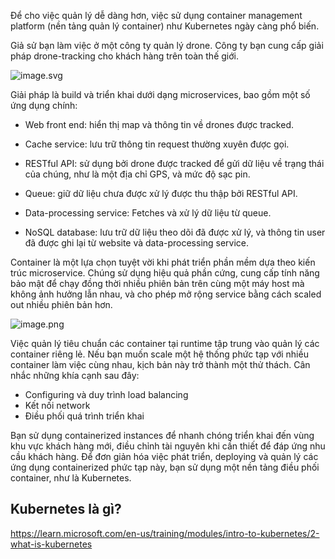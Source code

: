 Để cho việc quản lý dễ dàng hơn, việc sử dụng container management platform (nền tảng quản lý container) như Kubernetes ngày càng phổ biến.

Giả sử bạn làm việc ở một công ty quản lý drone. Công ty bạn cung cấp giải pháp drone-tracking cho khách hàng trên toàn thế giới. 

![image.svg](https://learn.microsoft.com/en-us/training/modules/intro-to-kubernetes/media/1-drone-solution-arch.svg)

Giải pháp là build và triển khai dưới dạng microservices, bao gồm một số ứng dụng chính:

* Web front end: hiển thị map và thông tin về drones được tracked.

* Cache service: lưu trữ thông tin request thường xuyên được gọi.

* RESTful API: sử dụng bởi drone được tracked để gửi dữ liệu về trạng thái của chúng, như là một địa chỉ GPS, và mức độ sạc pin.

* Queue: giữ dữ liệu chưa được xử lý được thu thập bởi RESTful API.

* Data-processing service: Fetches và xử lý dữ liệu từ queue.

* NoSQL database: lưu trữ dữ liệu theo dõi đã được xử lý, và thông tin user đã được ghi lại từ website và data-processing service.

Container là một lựa chọn tuyệt vời khi phát triển phần mềm dựa theo kiến trúc microservice. Chúng sử dụng hiệu quả phần cứng, cung cấp tính năng bảo mật để chạy đồng thời nhiều phiên bản trên cùng một máy host mà không ảnh hưởng lẫn nhau, và cho phép mở rộng service bằng cách scaled out nhiều phiên bản hơn.

![image.png](https://learn.microsoft.com/en-us/training/modules/intro-to-kubernetes/media/1-container-benefits.svg)

Việc quản lý tiêu chuẩn các container tại runtime tập trung vào quản lý các container riêng lẻ. Nếu bạn muốn scale một hệ thống phức tạp với nhiều container làm việc cùng nhau, kịch bản này trở thành một thử thách. Cân nhắc những khía cạnh sau đây:

* Configuring và duy trình load balancing
* Kết nối network
* Điều phối quá trình triển khai

Bạn sử dụng containerized instances để nhanh chóng triển khai đến vùng khu vực khách hàng mới, điều chỉnh tài nguyên khi cần thiết để đáp ứng nhu cầu khách hàng. Để đơn giản hóa việc phát triển, deploying và quản lý các ứng dụng containerized phức tạp này, bạn sử dụng một nền tảng điều phối container, như là Kubernetes.

## Kubernetes là gì?

https://learn.microsoft.com/en-us/training/modules/intro-to-kubernetes/2-what-is-kubernetes

